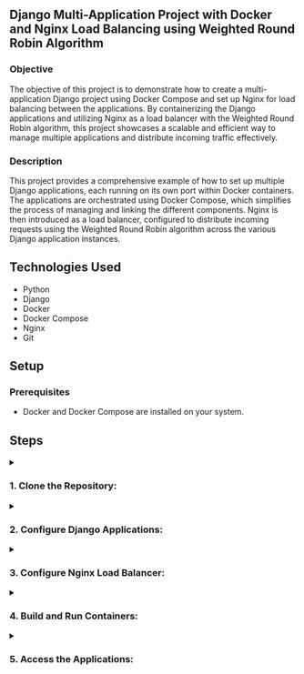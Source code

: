 ## Django Multi-Application Project with Docker and Nginx Load Balancing using Weighted Round Robin Algorithm

### Objective

The objective of this project is to demonstrate how to create a multi-application Django project using Docker Compose and set up Nginx for load balancing between the applications. By containerizing the Django applications and utilizing Nginx as a load balancer with the Weighted Round Robin algorithm, this project showcases a scalable and efficient way to manage multiple applications and distribute incoming traffic effectively.

### Description

This project provides a comprehensive example of how to set up multiple Django applications, each running on its own port within Docker containers. The applications are orchestrated using Docker Compose, which simplifies the process of managing and linking the different components. Nginx is then introduced as a load balancer, configured to distribute incoming requests using the Weighted Round Robin algorithm across the various Django application instances.

## Technologies Used

- Python
- Django
- Docker
- Docker Compose
- Nginx
- Git

## Setup

### Prerequisites

- Docker and Docker Compose are installed on your system.

## Steps

<details>
<summary><h3>1. Clone the Repository:</h3></summary>

- git clone -b weighted-round https://github.com/YounisSaeed/LoadBalance-django-docker-nginx.git
- cd LoadBalance-django-docker-nginx

</details>

<details>
<summary><h3>2. Configure Django Applications:</h3></summary>

Customize each Django application in the project1/ , project2/ and project3 directories.
Update project1/requirements.txt , project2/requirements.txt and project3/requirements.txt with your application's dependencies.
</details>

<details>
<summary><h3>3. Configure Nginx Load Balancer:</h3></summary>

Modify the nginx/nginx.conf configuration to suit your project's needs. Ensure the Weighted Round Robin algorithm is correctly configured to balance traffic among the Django applications as needed.
</details>

<details>
<summary><h3>4. Build and Run Containers:</h3></summary>

Run the following command to build and start the containers:

- docker-compose up --build -d

</details>

<details>
<summary><h3>5. Access the Applications:</h3></summary>

Application 1: Access http://localhost:8001
Application 2: Access http://localhost:8002
Application 2: Access http://localhost:8003

The Nginx load balancer, utilizing the Weighted Round Robin algorithm, is accessible at http://localhost:8888.
</details>
